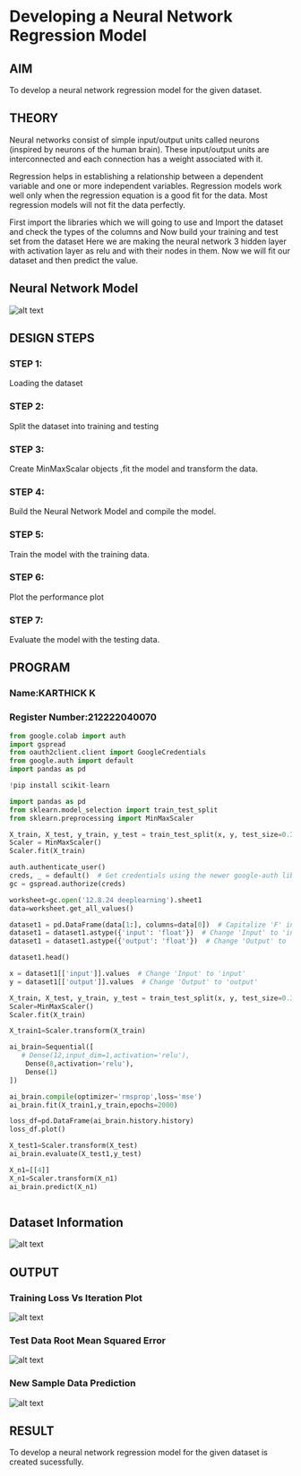 # Developing a Neural Network Regression Model

## AIM

To develop a neural network regression model for the given dataset.

## THEORY

Neural networks consist of simple input/output units called neurons (inspired by neurons of the human brain). These input/output units are interconnected and each connection has a weight associated with it.

Regression helps in establishing a relationship between a dependent variable and one or more independent variables. Regression models work well only when the regression equation is a good fit for the data. Most regression models will not fit the data perfectly.

First import the libraries which we will going to use and Import the dataset and check the types of the columns and Now build your training and test set from the dataset Here we are making the neural network 3 hidden layer with activation layer as relu and with their nodes in them. Now we will fit our dataset and then predict the value.

## Neural Network Model

![alt text](image.png)

## DESIGN STEPS

### STEP 1:

Loading the dataset

### STEP 2:

Split the dataset into training and testing

### STEP 3:

Create MinMaxScalar objects ,fit the model and transform the data.

### STEP 4:

Build the Neural Network Model and compile the model.

### STEP 5:

Train the model with the training data.

### STEP 6:

Plot the performance plot

### STEP 7:

Evaluate the model with the testing data.

## PROGRAM
### Name:KARTHICK K
### Register Number:212222040070
```python
from google.colab import auth
import gspread
from oauth2client.client import GoogleCredentials
from google.auth import default
import pandas as pd

!pip install scikit-learn  

import pandas as pd
from sklearn.model_selection import train_test_split
from sklearn.preprocessing import MinMaxScaler

X_train, X_test, y_train, y_test = train_test_split(x, y, test_size=0.33, random_state=33)
Scaler = MinMaxScaler()
Scaler.fit(X_train)

auth.authenticate_user()
creds, _ = default()  # Get credentials using the newer google-auth library
gc = gspread.authorize(creds)

worksheet=gc.open('12.8.24 deeplearning').sheet1
data=worksheet.get_all_values()

dataset1 = pd.DataFrame(data[1:], columns=data[0])  # Capitalize 'F' in 'DataFrame'
dataset1 = dataset1.astype({'input': 'float'})  # Change 'Input' to 'input'
dataset1 = dataset1.astype({'output': 'float'})  # Change 'Output' to 'output'

dataset1.head()

x = dataset1[['input']].values  # Change 'Input' to 'input'
y = dataset1[['output']].values  # Change 'Output' to 'output'

X_train, X_test, y_train, y_test = train_test_split(x, y, test_size=0.33,random_state=33)
Scaler=MinMaxScaler()
Scaler.fit(X_train)

X_train1=Scaler.transform(X_train)

ai_brain=Sequential([
   # Dense(12,input_dim=1,activation='relu'),
    Dense(8,activation='relu'),
    Dense(1)
])

ai_brain.compile(optimizer='rmsprop',loss='mse')
ai_brain.fit(X_train1,y_train,epochs=2000)

loss_df=pd.DataFrame(ai_brain.history.history)
loss_df.plot()

X_test1=Scaler.transform(X_test)
ai_brain.evaluate(X_test1,y_test)

X_n1=[[4]]
X_n1=Scaler.transform(X_n1)
ai_brain.predict(X_n1)



```

## Dataset Information

![alt text](image-1.png)

## OUTPUT

### Training Loss Vs Iteration Plot

![alt text](image-2.png)

### Test Data Root Mean Squared Error

![alt text](image-3.png)

### New Sample Data Prediction

![alt text](image-4.png)

## RESULT

To develop a neural network regression model for the given dataset is created sucessfully.
